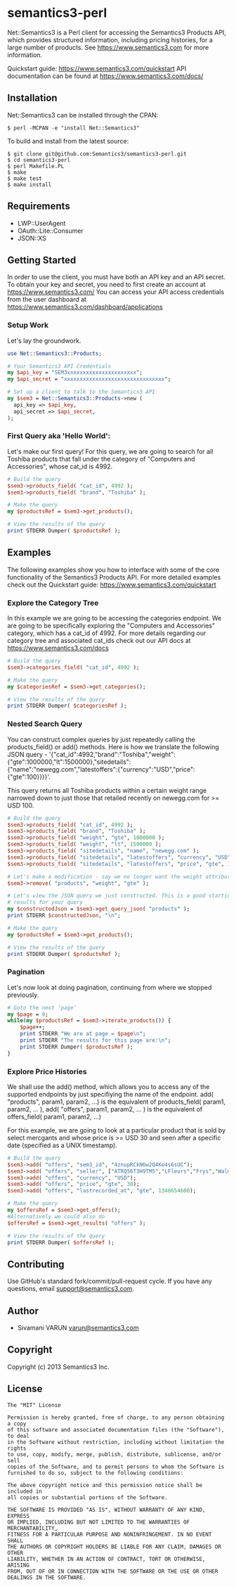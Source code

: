 # semantics3-perl

Net::Semantics3 is a Perl client for accessing the Semantics3 Products API, which provides structured information, including pricing histories, for a large number of products.
See https://www.semantics3.com for more information.

Quickstart guide: https://www.semantics3.com/quickstart
API documentation can be found at https://www.semantics3.com/docs/

## Installation

Net::Semantics3 can be installed through the CPAN:
```
$ perl -MCPAN -e "install Net::Semantics3"
```
To build and install from the latest source:
```
$ git clone git@github.com:Semantics3/semantics3-perl.git
$ cd semantics3-perl
$ perl Makefile.PL
$ make
$ make test
$ make install
```

## Requirements

* LWP::UserAgent
* OAuth::Lite::Consumer
* JSON::XS

## Getting Started

In order to use the client, you must have both an API key and an API secret. To obtain your key and secret, you need to first create an account at
https://www.semantics3.com/
You can access your API access credentials from the user dashboard at https://www.semantics3.com/dashboard/applications

### Setup Work

Let's lay the groundwork.

```perl
use Net::Semantics3::Products;

# Your Semantics3 API Credentials
my $api_key = "SEM3xxxxxxxxxxxxxxxxxxxxxx";
my $api_secret = "xxxxxxxxxxxxxxxxxxxxxxxxxxxxxxxx";

# Set up a client to talk to the Semantics3 API
my $sem3 = Net::Semantics3::Products->new (
  api_key => $api_key,
  api_secret => $api_secret,
);
```

### First Query aka 'Hello World':

Let's make our first query! For this query, we are going to search for all Toshiba products that fall under the category of "Computers and Accessories", whose cat_id is 4992.

```perl
# Build the query
$sem3->products_field( "cat_id", 4992 );
$sem3->products_field( "brand", "Toshiba" );

# Make the query
my $productsRef = $sem3->get_products();

# View the results of the query
print STDERR Dumper( $productsRef );
```

## Examples

The following examples show you how to interface with some of the core functionality of the Semantics3 Products API. For more detailed examples check out the Quickstart guide: https://www.semantics3.com/quickstart

### Explore the Category Tree

In this example we are going to be accessing the categories endpoint. We are going to be specifically exploring the "Computers and Accessories" category, which has a cat_id of 4992. For more details regarding our category tree and associated cat_ids check out our API docs at https://www.semantics3.com/docs

```perl
# Build the query
$sem3->categories_field( "cat_id", 4992 );

# Make the query
my $categoriesRef = $sem3->get_categories();

# View the results of the query
print STDERR Dumper( $categoriesRef );
```

### Nested Search Query

You can construct complex queries by just repeatedly calling the products_field() or add() methods. Here is how we translate the following JSON query - '{"cat_id":4992,"brand":"Toshiba","weight":{"gte":1000000,"lt":1500000},"sitedetails":{"name":"newegg.com","latestoffers":{"currency":"USD","price":{"gte":100}}}}'.

This query returns all Toshiba products within a certain weight range narrowed down to just those that retailed recently on newegg.com for >= USD 100.

```perl
# Build the query
$sem3->products_field( "cat_id", 4992 );
$sem3->products_field( "brand", "Toshiba" );
$sem3->products_field( "weight", "gte", 1000000 );
$sem3->products_field( "weight", "lt", 1500000 );
$sem3->products_field( "sitedetails", "name", "newegg.com" );
$sem3->products_field( "sitedetails", "latestoffers", "currency", "USD" );
$sem3->products_field( "sitedetails", "latestoffers", "price", "gte", 100 );

# Let's make a modification - say we no longer want the weight attribute
$sem3->remove( "products", "weight", "gte" );

# Let's view the JSON query we just constructed. This is a good starting point to debug, if you are getting incorrect 
# results for your query
my $constructedJson = $sem3->get_query_json( "products" );
print STDERR $constructedJson, "\n";

# Make the query
my $productsRef = $sem3->get_products();

# View the results of the query
print STDERR Dumper( $productsRef );
```

### Pagination

Let's now look at doing pagination, continuing from where we stopped previously.

```perl
# Goto the next 'page'
my $page = 0;
while(my $productsRef = $sem3->iterate_products()) {
    $page++;
    print STDERR "We are at page = $page\n";
    print STDERR "The results for this page are:\n";
    print STDERR Dumper( $productsRef );
}

```

### Explore Price Histories

We shall use the add() method, which allows you to access any of the supported endpoints by just specifiying the name of the endpoint. add( "products", param1, param2, ...) is the equivalent of products_field( param1, param2, ... ), add( "offers", param1, param2, ... ) is the equivalent of offers_field( param1, param2, ...)

For this example, we are going to look at a particular product that is sold by select mercgants and whose price is >= USD 30 and seen after a specific date (specified as a UNIX timestamp).

```perl
# Build the query
$sem3->add( "offers", "sem3_id", "4znupRCkN6w2Q4Ke4s6sUC");
$sem3->add( "offers", "seller", ["ATRQ56T3H9TM5","LFleurs","Frys","Walmart"] );
$sem3->add( "offers", "currency", "USD");
$sem3->add( "offers", "price", "gte", 30);
$sem3->add( "offers", "lastrecorded_at", "gte", 1348654600);

# Make the query
my $offersRef = $sem3->get_offers();
#Alternatively we could also do
$offersRef = $sem3->get_results( "offers" );

# View the results of the query
print STDERR Dumper( $offersRef );
```

## Contributing

Use GitHub's standard fork/commit/pull-request cycle.  If you have any questions, email <support@semantics3.com>.

## Author

* Sivamani VARUN <varun@semantics3.com>

## Copyright

Copyright (c) 2013 Semantics3 Inc.

## License

    The "MIT" License
    
    Permission is hereby granted, free of charge, to any person obtaining a copy
    of this software and associated documentation files (the "Software"), to deal
    in the Software without restriction, including without limitation the rights
    to use, copy, modify, merge, publish, distribute, sublicense, and/or sell
    copies of the Software, and to permit persons to whom the Software is
    furnished to do so, subject to the following conditions:
    
    The above copyright notice and this permission notice shall be included in
    all copies or substantial portions of the Software.
    
    THE SOFTWARE IS PROVIDED "AS IS", WITHOUT WARRANTY OF ANY KIND, EXPRESS
    OR IMPLIED, INCLUDING BUT NOT LIMITED TO THE WARRANTIES OF MERCHANTABILITY,
    FITNESS FOR A PARTICULAR PURPOSE AND NONINFRINGEMENT. IN NO EVENT SHALL
    THE AUTHORS OR COPYRIGHT HOLDERS BE LIABLE FOR ANY CLAIM, DAMAGES OR OTHER
    LIABILITY, WHETHER IN AN ACTION OF CONTRACT, TORT OR OTHERWISE, ARISING
    FROM, OUT OF OR IN CONNECTION WITH THE SOFTWARE OR THE USE OR OTHER
    DEALINGS IN THE SOFTWARE.


